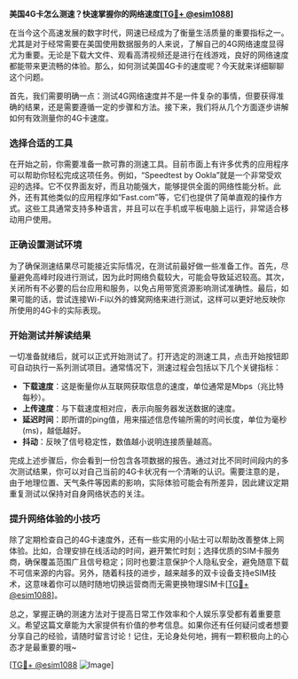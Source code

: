 **美国4G卡怎么测速？快速掌握你的网络速度[[TG💪+ @esim1088](https://t.me/s/esim1088)]**

在当今这个高速发展的数字时代，网速已经成为了衡量生活质量的重要指标之一。尤其是对于经常需要在美国使用数据服务的人来说，了解自己的4G网络速度显得尤为重要。无论是下载大文件、观看高清视频还是进行在线游戏，良好的网络速度都能带来更流畅的体验。那么，如何测试美国4G卡的速度呢？今天就来详细聊聊这个问题。

首先，我们需要明确一点：测试4G网络速度并不是一件复杂的事情，但要获得准确的结果，还是需要遵循一定的步骤和方法。接下来，我们将从几个方面逐步讲解如何有效测量你的4G卡速度。

### 选择合适的工具

在开始之前，你需要准备一款可靠的测速工具。目前市面上有许多优秀的应用程序可以帮助你轻松完成这项任务。例如，“Speedtest by Ookla”就是一个非常受欢迎的选择。它不仅界面友好，而且功能强大，能够提供全面的网络性能分析。此外，还有其他类似的应用程序如“Fast.com”等，它们也提供了简单直观的操作方式。这些工具通常支持多种语言，并且可以在手机或平板电脑上运行，非常适合移动用户使用。

### 正确设置测试环境

为了确保测速结果尽可能接近实际情况，在测试前最好做一些准备工作。首先，尽量避免高峰时段进行测试，因为此时网络负载较大，可能会导致延迟较高。其次，关闭所有不必要的后台应用和服务，以免占用带宽资源影响测试准确性。最后，如果可能的话，尝试连接Wi-Fi以外的蜂窝网络来进行测试，这样可以更好地反映你所使用的4G卡的实际表现。

### 开始测试并解读结果

一切准备就绪后，就可以正式开始测试了。打开选定的测速工具，点击开始按钮即可自动执行一系列测试项目。通常情况下，测速过程会包括以下几个关键指标：
- **下载速度**：这是衡量你从互联网获取信息的速度，单位通常是Mbps（兆比特每秒）。
- **上传速度**：与下载速度相对应，表示向服务器发送数据的速度。
- **延迟时间**：即所谓的ping值，用来描述信息传输所需的时间长度，单位为毫秒(ms)，越低越好。
- **抖动**：反映了信号稳定性，数值越小说明连接质量越高。

完成上述步骤后，你会看到一份包含各项数据的报告。通过对比不同时间段内的多次测试结果，你可以对自己当前的4G卡状况有一个清晰的认识。需要注意的是，由于地理位置、天气条件等因素的影响，实际体验可能会有所差异，因此建议定期重复测试以保持对自身网络状态的关注。

### 提升网络体验的小技巧

除了定期检查自己的4G卡速度外，还有一些实用的小贴士可以帮助改善整体上网体验。比如，合理安排在线活动的时间，避开繁忙时刻；选择优质的SIM卡服务商，确保覆盖范围广且信号稳定；同时也要注意保护个人隐私安全，避免随意下载不可信来源的内容。另外，随着科技的进步，越来越多的双卡设备支持eSIM技术，这意味着你可以随时随地切换运营商而无需更换物理SIM卡[[TG💪+ @esim1088](https://t.me/s/esim1088)]。

总之，掌握正确的测速方法对于提高日常工作效率和个人娱乐享受都有着重要意义。希望这篇文章能为大家提供有价值的参考信息。如果你还有任何疑问或者想要分享自己的经验，请随时留言讨论！记住，无论身处何地，拥有一颗积极向上的心态才是最重要的哦~

[[TG💪+ @esim1088](https://t.me/s/esim1088) ![Image](https://i.postimg.cc/4NQfJmqS/Snipaste-2025-05-13-00-14-12.png)]